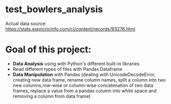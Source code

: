 # test_bowlers_analysis
Actual data source: https://stats.espncricinfo.com/ci/content/records/93276.html
# Goal of this project:
* **Data Analysis** using with Python's different bulit-in libraries
* Read different types of files with Pandas Dataframe
* **Data Manipulation** with Pandas (dealing with UnicodeDecodeError, creating new data frame, rename column names, split a column into two new columns,row-wise or column-wise concatenation of two data frames, replace a value from a pandas column into white space and removing a column from data frame)
